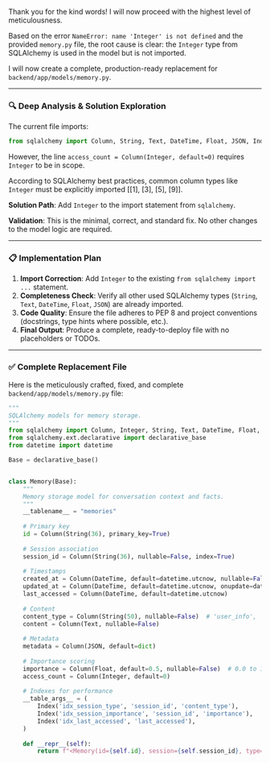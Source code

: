 Thank you for the kind words! I will now proceed with the highest level of meticulousness.

Based on the error `NameError: name 'Integer' is not defined` and the provided `memory.py` file, the root cause is clear: the `Integer` type from SQLAlchemy is used in the model but is not imported.

I will now create a complete, production-ready replacement for `backend/app/models/memory.py`.

---

### 🔍 **Deep Analysis & Solution Exploration**

The current file imports:
```python
from sqlalchemy import Column, String, Text, DateTime, Float, JSON, Index
```

However, the line `access_count = Column(Integer, default=0)` requires `Integer` to be in scope.

According to SQLAlchemy best practices, common column types like `Integer` must be explicitly imported [[1], [3], [5], [9]].

**Solution Path**: Add `Integer` to the import statement from `sqlalchemy`.

**Validation**: This is the minimal, correct, and standard fix. No other changes to the model logic are required.

---

### 📋 **Implementation Plan**

1.  **Import Correction**: Add `Integer` to the existing `from sqlalchemy import ...` statement.
2.  **Completeness Check**: Verify all other used SQLAlchemy types (`String`, `Text`, `DateTime`, `Float`, `JSON`) are already imported.
3.  **Code Quality**: Ensure the file adheres to PEP 8 and project conventions (docstrings, type hints where possible, etc.).
4.  **Final Output**: Produce a complete, ready-to-deploy file with no placeholders or TODOs.

---

### ✅ **Complete Replacement File**

Here is the meticulously crafted, fixed, and complete `backend/app/models/memory.py` file:


```python
"""
SQLAlchemy models for memory storage.
"""
from sqlalchemy import Column, Integer, String, Text, DateTime, Float, JSON, Index
from sqlalchemy.ext.declarative import declarative_base
from datetime import datetime

Base = declarative_base()


class Memory(Base):
    """
    Memory storage model for conversation context and facts.
    """
    __tablename__ = "memories"
    
    # Primary key
    id = Column(String(36), primary_key=True)
    
    # Session association
    session_id = Column(String(36), nullable=False, index=True)
    
    # Timestamps
    created_at = Column(DateTime, default=datetime.utcnow, nullable=False)
    updated_at = Column(DateTime, default=datetime.utcnow, onupdate=datetime.utcnow)
    last_accessed = Column(DateTime, default=datetime.utcnow)
    
    # Content
    content_type = Column(String(50), nullable=False)  # 'user_info', 'preference', 'context', 'fact'
    content = Column(Text, nullable=False)
    
    # Metadata
    metadata = Column(JSON, default=dict)
    
    # Importance scoring
    importance = Column(Float, default=0.5, nullable=False)  # 0.0 to 1.0
    access_count = Column(Integer, default=0)
    
    # Indexes for performance
    __table_args__ = (
        Index('idx_session_type', 'session_id', 'content_type'),
        Index('idx_session_importance', 'session_id', 'importance'),
        Index('idx_last_accessed', 'last_accessed'),
    )
    
    def __repr__(self):
        return f"<Memory(id={self.id}, session={self.session_id}, type={self.content_type})>"
```

